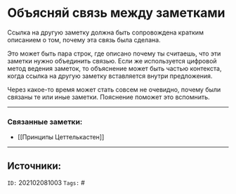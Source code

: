 # Объясняй связь между заметками

Ссылка на другую заметку должна быть сопровождена кратким описанием о том, почему эта связь была сделана. 

Это может быть пара строк, где описано почему ты считаешь, что эти заметки нужно объединить связью. 
Если же используется цифровой метод ведения заметок, то объяснение может быть частью контекста, когда ссылка на другую заметку вставляется внутри предложения.

Через какое-то время может стать совсем не очевидно, почему были связаны те или иные заметки.  Пояснение поможет это вспомнить. 


---
### Связанные заметки:
- [[Принципы Цеттелькастен]]

---
**Источники**: 
- 

`ID:` 202102081003
`Tags:` #